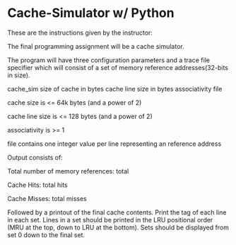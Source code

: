 # Cache-Simulator w/ Python

These are the instructions given by the instructor:

The final programming assignment will be a cache simulator.

The program will have three configuration parameters and a trace file specifier which will consist of a set of memory reference addresses(32-bits in size).

cache_sim size of cache in bytes cache line size in bytes associativity file

cache size is <= 64k bytes (and a power of 2)

cache line size is <= 128 bytes (and a power of 2)

associativity is >= 1

file contains one integer value per line representing an reference address

Output consists of:

Total number of memory references: total

Cache Hits: total hits

Cache Misses: total misses

Followed by a printout of the final cache contents.  Print the tag of each line in each set.  Lines in a set should be printed in the LRU positional order (MRU at the top, down to LRU at the bottom).  Sets should be displayed from set 0 down to the final set.
